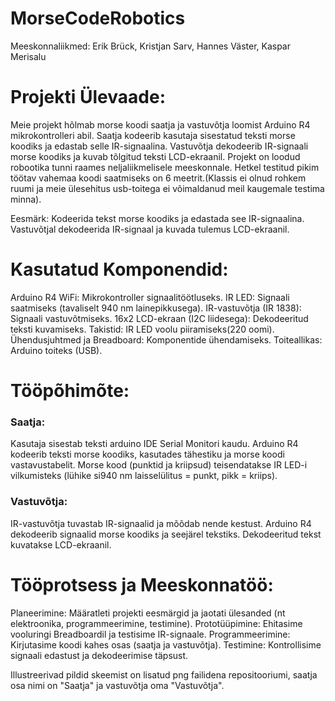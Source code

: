 # MorseCodeRobotics

Meeskonnaliikmed: Erik Brück, Kristjan Sarv, Hannes Väster, Kaspar Merisalu

# Projekti Ülevaade:

Meie projekt hõlmab morse koodi saatja ja vastuvõtja loomist Arduino R4 mikrokontrolleri abil. Saatja kodeerib kasutaja sisestatud teksti morse koodiks ja edastab selle IR-signaalina. Vastuvõtja dekodeerib IR-signaali morse koodiks ja kuvab tõlgitud teksti LCD-ekraanil. Projekt on loodud robootika tunni raames neljaliikmelisele meeskonnale. Hetkel testitud pikim töötav vahemaa koodi saatmiseks on 6 meetrit.(Klassis ei olnud rohkem ruumi ja meie ülesehitus usb-toitega ei võimaldanud meil kaugemale testima minna).

Eesmärk: Kodeerida tekst morse koodiks ja edastada see IR-signaalina.
Vastuvõtjal dekodeerida IR-signaal ja kuvada tulemus LCD-ekraanil.

# Kasutatud Komponendid:

Arduino R4 WiFi: Mikrokontroller signaalitöötluseks.
IR LED: Signaali saatmiseks (tavaliselt 940 nm lainepikkusega).
IR-vastuvõtja (IR 1838): Signaali vastuvõtmiseks.
16x2 LCD-ekraan (I2C liidesega): Dekodeeritud teksti kuvamiseks.
Takistid: IR LED voolu piiramiseks(220 oomi).
Ühendusjuhtmed ja Breadboard: Komponentide ühendamiseks.
Toiteallikas: Arduino toiteks (USB).

# Tööpõhimõte:

### Saatja:
Kasutaja sisestab teksti arduino IDE Serial Monitori kaudu.
Arduino R4 kodeerib teksti morse koodiks, kasutades tähestiku ja morse koodi vastavustabelit.
Morse kood (punktid ja kriipsud) teisendatakse IR LED-i vilkumisteks (lühike si940 nm laisselülitus = punkt, pikk = kriips).

### Vastuvõtja:
IR-vastuvõtja tuvastab IR-signaalid ja mõõdab nende kestust.
Arduino R4 dekodeerib signaalid morse koodiks ja seejärel tekstiks.
Dekodeeritud tekst kuvatakse LCD-ekraanil.

# Tööprotsess ja Meeskonnatöö:

Planeerimine: Määratleti projekti eesmärgid ja jaotati ülesanded (nt elektroonika, programmeerimine, testimine).
Prototüüpimine: Ehitasime vooluringi Breadboardil ja testisime IR-signaale.
Programmeerimine: Kirjutasime koodi kahes osas (saatja ja vastuvõtja).
Testimine: Kontrollisime signaali edastust ja dekodeerimise täpsust.

Illustreerivad pildid skeemist on lisatud png failidena repositooriumi, saatja osa nimi on "Saatja" ja vastuvõtja oma "Vastuvõtja".
